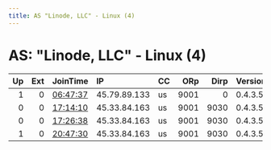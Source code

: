```yaml
---
title: AS "Linode, LLC" - Linux (4)
---
```


# AS: "Linode, LLC" - Linux (4)

|   Up |   Ext | JoinTime                                                                                            | IP           | CC   |   ORp |   Dirp | Version   | Contact   | Nickname     |   eFamMembers |
|-----:|------:|:----------------------------------------------------------------------------------------------------|:-------------|:-----|------:|-------:|:----------|:----------|:-------------|--------------:|
|    1 |     0 | [06:47:37](https://metrics.torproject.org/rs.html#details/859098B01746F4AC9C7258E124DE6F6890168862) | 45.79.89.133 | us   |  9001 |      0 | 0.4.3.5   | None      | afriendoftor |             1 |
|    0 |     0 | [17:14:10](https://metrics.torproject.org/rs.html#details/E2A89DB93CCFA0891C198C5FD44564567570E883) | 45.33.84.163 | us   |  9001 |   9030 | 0.4.3.5   | None      | pineonion    |             1 |
|    0 |     0 | [17:26:38](https://metrics.torproject.org/rs.html#details/1DA818FE2FB3598A0487E621ED6C78A73E6FE74B) | 45.33.84.163 | us   |  9001 |   9030 | 0.4.3.5   | None      | pineonion    |             1 |
|    1 |     0 | [20:47:30](https://metrics.torproject.org/rs.html#details/E4147F36FDB384B52E2C94C0D65F155374185929) | 45.33.84.163 | us   |  9001 |   9030 | 0.4.3.5   | None      | pineonion    |             1 |
